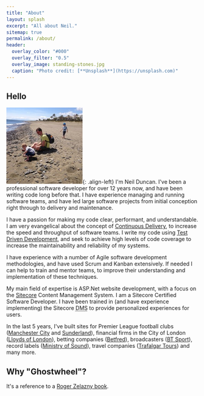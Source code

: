 ```yaml
---
title: "About"
layout: splash
excerpt: "All about Neil."
sitemap: true
permalink: /about/
header:
  overlay_color: "#000"
  overlay_filter: "0.5"
  overlay_image: standing-stones.jpg
  caption: "Photo credit: [**Unsplash**](https://unsplash.com)"
---
```


Hello
-----

![Neil Duncan](/images/bio-photo.jpg){: .align-left} I'm Neil Duncan. I've been a professional software developer for over 12 years now, and have been writing code long before that. I have experience managing and running software teams, and have led large software projects from initial conception right through to delivery and maintenance. 

I have a passion for making my code clear, performant, and understandable. I am very evangelical about the concept of [Continuous Delivery](http://martinfowler.com/bliki/ContinuousDelivery.html), to increase the speed and throughput of software teams. I write my code using [Test Driven Development](https://en.wikipedia.org/wiki/Test-driven_development), and seek to achieve high levels of code coverage to increase the maintainability and reliability of my systems.

I have experience with a number of Agile software development methodologies, and have used Scrum and Kanban extensively. If needed I can help to train and mentor teams, to improve their understanding and implementation of these techniques.

My main field of expertise is ASP.Net website development, with a focus on the [Sitecore](http://www.sitecore.net) Content Management System. I am a Sitecore Certified Software Developer. I have been trained in (and have experience implementing) the Sitecore <abbr title="Digital Marketing System">DMS</abbr> to provide personalized experiences for users.

In the last 5 years, I've built sites for Premier League football clubs ([Manchester City](http://www.mancity.com/) and [Sunderland](http://www.safc.com)), financial firms in the City of London ([Lloyds of London](http://www.lloyds.com)), betting companies ([Betfred](http://www.betfred.com)), broadcasters ([BT Sport](http://sport.bt.com)), record labels ([Ministry of Sound](http://www.ministryofsound.com)), travel companies ([Trafalgar Tours](http://www.trafalgar.com)) and many more. 

Why "Ghostwheel"?
---------------
It's a reference to a [Roger Zelazny book](https://en.wikipedia.org/wiki/The_Chronicles_of_Amber). 


